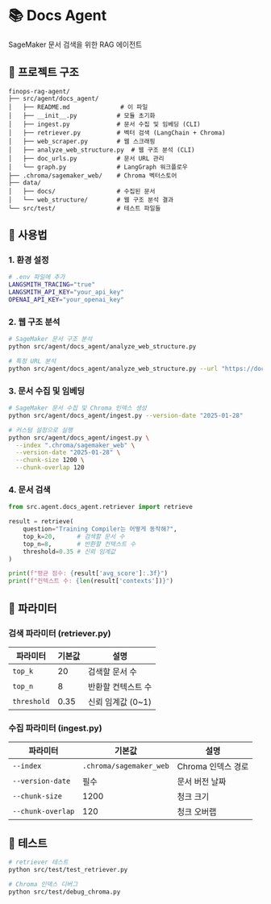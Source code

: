 # 📚 Docs Agent

SageMaker 문서 검색을 위한 RAG 에이전트

## 📁 프로젝트 구조

```
finops-rag-agent/
├── src/agent/docs_agent/
│   ├── README.md              # 이 파일
│   ├── __init__.py           # 모듈 초기화
│   ├── ingest.py             # 문서 수집 및 임베딩 (CLI)
│   ├── retriever.py          # 벡터 검색 (LangChain + Chroma)
│   ├── web_scraper.py        # 웹 스크래핑
│   ├── analyze_web_structure.py  # 웹 구조 분석 (CLI)
│   ├── doc_urls.py           # 문서 URL 관리
│   └── graph.py              # LangGraph 워크플로우
├── .chroma/sagemaker_web/    # Chroma 벡터스토어
├── data/
│   ├── docs/                 # 수집된 문서
│   └── web_structure/        # 웹 구조 분석 결과
└── src/test/                 # 테스트 파일들
```

## 🚀 사용법

### 1. 환경 설정
```bash
# .env 파일에 추가
LANGSMITH_TRACING="true"
LANGSMITH_API_KEY="your_api_key"
OPENAI_API_KEY="your_openai_key"
```

### 2. 웹 구조 분석
```bash
# SageMaker 문서 구조 분석
python src/agent/docs_agent/analyze_web_structure.py

# 특정 URL 분석
python src/agent/docs_agent/analyze_web_structure.py --url "https://docs.aws.amazon.com/sagemaker/latest/dg/training-compiler.html"
```

### 3. 문서 수집 및 임베딩
```bash
# SageMaker 문서 수집 및 Chroma 인덱스 생성
python src/agent/docs_agent/ingest.py --version-date "2025-01-28"

# 커스텀 설정으로 실행
python src/agent/docs_agent/ingest.py \
  --index ".chroma/sagemaker_web" \
  --version-date "2025-01-28" \
  --chunk-size 1200 \
  --chunk-overlap 120
```

### 4. 문서 검색
```python
from src.agent.docs_agent.retriever import retrieve

result = retrieve(
    question="Training Compiler는 어떻게 동작해?",
    top_k=20,      # 검색할 문서 수
    top_n=8,       # 반환할 컨텍스트 수
    threshold=0.35 # 신뢰 임계값
)

print(f"평균 점수: {result['avg_score']:.3f}")
print(f"컨텍스트 수: {len(result['contexts'])}")
```
## 🔧 파라미터

### 검색 파라미터 (retriever.py)

| 파라미터 | 기본값 | 설명 |
|---------|--------|------|
| `top_k` | 20 | 검색할 문서 수 |
| `top_n` | 8 | 반환할 컨텍스트 수 |
| `threshold` | 0.35 | 신뢰 임계값 (0~1) |

### 수집 파라미터 (ingest.py)

| 파라미터 | 기본값 | 설명 |
|---------|--------|------|
| `--index` | `.chroma/sagemaker_web` | Chroma 인덱스 경로 |
| `--version-date` | 필수 | 문서 버전 날짜 |
| `--chunk-size` | 1200 | 청크 크기 |
| `--chunk-overlap` | 120 | 청크 오버랩 |

## 🧪 테스트

```bash
# retriever 테스트
python src/test/test_retriever.py

# Chroma 인덱스 디버그
python src/test/debug_chroma.py
```

